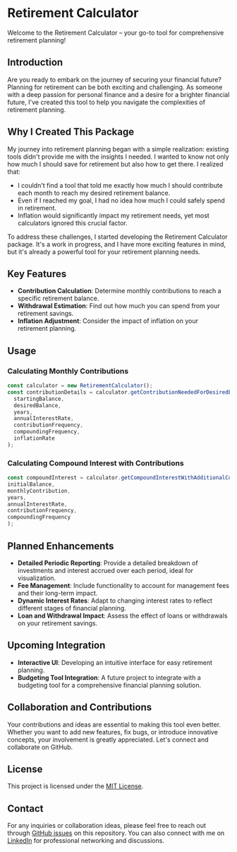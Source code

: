 # Retirement Calculator

Welcome to the Retirement Calculator – your go-to tool for comprehensive retirement planning!

## Introduction

Are you ready to embark on the journey of securing your financial future? Planning for retirement can be both exciting and challenging. As someone with a deep passion for personal finance and a desire for a brighter financial future, I've created this tool to help you navigate the complexities of retirement planning.

## Why I Created This Package

My journey into retirement planning began with a simple realization: existing tools didn't provide me with the insights I needed. I wanted to know not only how much I should save for retirement but also how to get there. I realized that:

- I couldn't find a tool that told me exactly how much I should contribute each month to reach my desired retirement balance.
- Even if I reached my goal, I had no idea how much I could safely spend in retirement.
- Inflation would significantly impact my retirement needs, yet most calculators ignored this crucial factor.

To address these challenges, I started developing the Retirement Calculator package. It's a work in progress, and I have more exciting features in mind, but it's already a powerful tool for your retirement planning needs.

## Key Features
- **Contribution Calculation**: Determine monthly contributions to reach a specific retirement balance.
- **Withdrawal Estimation**: Find out how much you can spend from your retirement savings.
- **Inflation Adjustment**: Consider the impact of inflation on your retirement planning.

## Usage

### Calculating Monthly Contributions
```typescript
const calculator = new RetirementCalculator();
const contributionDetails = calculator.getContributionNeededForDesiredBalance(
  startingBalance,
  desiredBalance,
  years,
  annualInterestRate,
  contributionFrequency,
  compoundingFrequency,
  inflationRate
);
```

### Calculating Compound Interest with Contributions
```typescript
const compoundInterest = calculator.getCompoundInterestWithAdditionalContributions(
initialBalance,
monthlyContribution,
years,
annualInterestRate,
contributionFrequency,
compoundingFrequency
);
```
## Planned Enhancements
- **Detailed Periodic Reporting**: Provide a detailed breakdown of investments and interest accrued over each period, ideal for visualization.
- **Fee Management**: Include functionality to account for management fees and their long-term impact.
- **Dynamic Interest Rates**: Adapt to changing interest rates to reflect different stages of financial planning.
- **Loan and Withdrawal Impact**: Assess the effect of loans or withdrawals on your retirement savings.

## Upcoming Integration
- **Interactive UI**: Developing an intuitive interface for easy retirement planning.
- **Budgeting Tool Integration**: A future project to integrate with a budgeting tool for a comprehensive financial planning solution.

## Collaboration and Contributions
Your contributions and ideas are essential to making this tool even better. Whether you want to add new features, fix bugs, or introduce innovative concepts, your involvement is greatly appreciated. Let's connect and collaborate on GitHub.

## License
This project is licensed under the [MIT License](LICENSE).

## Contact
For any inquiries or collaboration ideas, please feel free to reach out through [GitHub issues](https://github.com/introvertedspud/retirement-calculator/issues) on this repository. You can also connect with me on [LinkedIn](https://www.linkedin.com/in/shaunbonk/) for professional networking and discussions.

